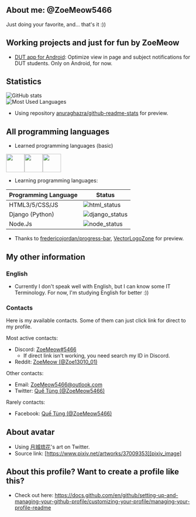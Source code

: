 ## About me: @ZoeMeow5466
Just doing your favorite, and... that's it :))

<!-- Working projects and just for fun =)) -->
## Working projects and just for fun by ZoeMeow
- [DUT app for Android](https://github.com/ZoeMeow5466/DUTApp_API/): Optimize view in page and subject notifications for DUT students. Only on Android, for now.

<!-- My statistics -->
## Statistics

![GitHub stats][github_stats]<br>
![Most Used Languages][github_mostusedlang]<br>
- Using repository [anuraghazra/github-readme-stats][github_readme_stats] for preview.

<!-- My learned programming languages -->
## All programming languages
- Learned programming languages (basic)

<img height=50 src="https://www.vectorlogo.zone/logos/python/python-ar21.svg"/><img height=50 src="https://www.vectorlogo.zone/logos/dotnet/dotnet-ar21.svg"/><img height=50 src="https://www.vectorlogo.zone/logos/java/java-ar21.svg"/>

- Learning programming languages:

| Programming Language | Status                                 |
| -----                | ------                                 |
| HTML3/5/CSS/JS       | ![html_status][html_status]<br>        |
| Django (Python)      | ![django_status][django_status]<br>    |
| Node.Js              | ![node_status][node_status]<br>        |

- Thanks to [fredericojordan/progress-bar][github_progressbar], [VectorLogoZone][vectorzone_link] for preview.

<!-- My other information -->
## My other information

### English
- Currently I don't speak well with English, but I can know some IT Terminology. For now, I'm studying English for better :))

<!-- Contacts area -->
### Contacts

Here is my available contacts. Some of them can just click link for direct to my profile.

Most active contacts:
- Discord: [ZoeMeow#5466][discord]
  - If direct link isn't working, you need search my ID in Discord.
- Reddit: [ZoeMeow (@Zoe13010_01)][reddit]

Other contacts:
- Email: [ZoeMeow5466@outlook.com][email]
- Twitter: [Quế Tùng (@ZoeMeow5466)][twitter]

Rarely contacts:
- Facebook: [Quế Tùng (@ZoeMeow5466)][facebook]

<!-- Avatar credit -->
## About avatar
- Using [月城琉花][pixiv_user]'s art on Twitter.
- Source link: [https://www.pixiv.net/artworks/37009353][pixiv_image]

<!-- More information about this profile -->
## About this profile? Want to create a profile like this?
- Check out here: https://docs.github.com/en/github/setting-up-and-managing-your-github-profile/customizing-your-profile/managing-your-profile-readme


<!-- All links here. Don't edit these line unless you know what you are doing! -->
<!-- Available personal social links -->
[discord]: https://zoemeow.herokuapp.com/direct?social=discord&type=web
[reddit]: https://www.reddit.com/user/zoe13010_01
[facebook]: https://www.facebook.com/ZoeMeow5466
[twitter]: https://www.twitter.com/ZoeMeow5466
[email]: mailto:ZoeMeow5466@outlook.com

<!-- Image credit -->
[pixiv_user]: https://www.pixiv.net/users/288248
[pixiv_image]: https://www.pixiv.net/artworks/37009353

[vectorzone_link]: https://www.vectorlogo.zone/

<!-- Preview: GitHub stats -->
[github_readme_stats]: https://github.com/anuraghazra/github-readme-stats
[github_stats]: https://github-readme-stats.vercel.app/api?show_icons=true&theme=default&username=zoemeow5466
[github_mostusedlang]: https://github-readme-stats.vercel.app/api/top-langs?layout=compact&username=zoemeow5466

<!-- Preview: GitHub Progress bar -->
[github_progressbar]: https://github.com/fredericojordan/progress-bar
[html_status]: https://progress-bar.dev/10?scale=100&width=300&suffix=%
[django_status]: https://progress-bar.dev/10?scale=100&width=300&suffix=%
[node_status]: https://progress-bar.dev/10?scale=100&width=300&suffix=%
